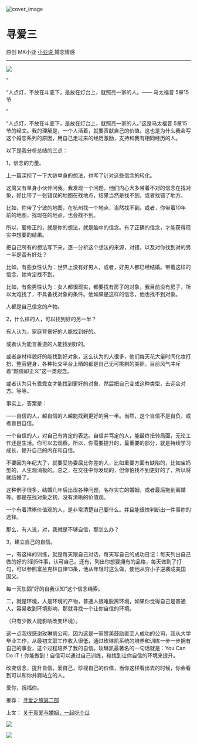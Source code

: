 ![cover_image](https://mmbiz.qlogo.cn/mmbiz_jpg/A8SKDch4cJGJC7BxCzT4Tt00a6QbvnFia9xibVqp65F2AJuJ7TWdG0Ctp7LvsIH6VhCLOLRibeqBDHlffeoql3Hyw/0?wx_fmt=jpeg)

#  寻爱三

原创  MK小亚  [ 小亚说 ](https://mp.weixin.qq.com/mp/appmsgalbum?__biz=MzUxNDAwNTk0MQ==&action=getalbum&album_id=2093731317958901761#wechat_redirect) 婚恋情感

__ _ _ _ _

![](https://mmbiz.qpic.cn/mmbiz_jpg/A8SKDch4cJGJC7BxCzT4Tt00a6QbvnFiazvKLWYSlud3fd0rCdLIDcsiavzSvDIySDybLQCzrKe3s1t2wfhebBAw/640?wx_fmt=jpeg)

  
  

  

“

“人点灯，不放在斗底下，是放在灯台上，就照亮一家的人。—— 马太福音 5章15 节

”  

“人点灯，不放在斗底下，是放在灯台上，就照亮一家的人。”这是马太福音 5章15
节的经文。我的理解是，一个人活着，就要贡献自己的价值。这也是为什么我会写这个婚恋系列的原因，用自己走过来的经历激励，支持和我有相同经历的人。

  

以下是我分析总结的三点：

  

1，信念的力量。

  

上一篇深挖了一下大龄单身的想法，也写了针对这些信念的转化。

这周又有单身小伙伴问我。我发现一个问题，他们内心大多带着不对的信念在找对象，好比带了一张错误的地图在找地点，结果当然是找不到，或者找错了地方。

  

比如，你带了宁波的地图，在杭州找一个地点，当然找不到。或者，你带着10年前的地图，找现在的地点，也会找不到。

  

所以，要修正的，就是你的想法，就是脑中的信念。有了正确的信念，才能获得现实中想要的结果。

  

把自己所有的想法写下来，逐一分析这个想法的来源，对错，以及对你找到对的另一半是否有好处？

  

比如，有些女性认为：世界上没有好男人，或者，好男人都已经结婚。带着这样的信念，她肯定找不到。

  

比如，有些男性认为：女人都很现实，都要找有房子的对象，我目前没有房子，所以太难找了，不具备找对象的条件。他如果是这样的信念，他也找不到对象。

  

人都是自己信念的产物。

  

2，什么样的人，可以找到好的另一半？

  

有人认为，家庭背景好的人能找到好的。

  

或者认为能言善道的人能找到好的。

  

或者身材样貌好的能找到好对象，这么认为的人很多，他们每天花大量时间化妆打扮，整容健身，各种社交平台上晒的都是自己无可挑剔的美照。目前风气冲斥着“颜值即正义”这一类观念。

  

或者认为只有乖乖女才能找到更好的对象，然后把自己变成这种类型，去迎合对方。等等。

  

事实上，答案是：

  

——自信的人，越自信的人越能找到更好的另一半。当然，这个自信不是自负，或者盲目自信。

  

一个自信的人，对自己有肯定的表达。自信并笃定的人，能最终扭转局面，无论工作还是生活。你可以去观察。所以，你需要提升的，最重要的部分，就是持续学习成长，提升自己的内在和自信。

  

不要因为年纪大了，就要妥协委屈比你差的人，比如重要方面有缺陷的，比如宝妈型的，人生观消极的。总之，在交往中你发现的，但你怕找不到更好的了，所以将就结婚了。

  

这种例子很多，结婚几年后出现各种问题，名存实亡的婚姻，或者最后拖到离婚等。都是在找对象之初，没有清晰的价值观。

  

一个有着清晰价值观的人，是非常清楚自己要什么。并且能很快判断出一件事你的选择。

  

那么，有人说，对，我就是不够自信，那怎么办？

  

3，建立自己的自信。

  

一，有这样的训练，就是每天跟自己对话，每天写自己的成功日记：每天列出自己做的好的3到5件事，认可自己。还有，列出你想要拥有的品格，每天做到了打勾，可以参照富兰克林自律13条，他从年轻时这么做，使他从穷小子逆袭成美国国父。

  

每一天加固“好的自我认知”这个信念绳索。

  

二，就是环境，人是环境的产物，普通人很难脱离环境，如果你觉得自己是普通人，容易收到环境影响，那就寻找一个让你自信的环境。

  

（只有少数人能影响改变环境）。

  

这一点我很感谢玫琳凯公司，因为这是一家赞美鼓励直至人成功的公司，我从大学毕业工作，从最初文职工作收入很低，通过玫琳凯系统的培养和训练一步一步拥有自己的事业，这个过程培养了我的自信。玫琳凯最著名的一句话就是：You
Can Do IT！你能做到！自信可以通过自己训练，和找到让你自信的环境来提升。

  

改变信念，提升自信。爱自己，珍视自己的价值，当你这样看出去的时候，你会看到可以和你并肩站立的人。

  

爱你，祝福你。

  

推荐： [ 寻爱之旅第二部
](http://mp.weixin.qq.com/s?__biz=MzUxNDAwNTk0MQ==&mid=2247484211&idx=1&sn=073575d97eb7969f69e09c83fc68b17a&chksm=f94dcde9ce3a44ff62403884466733f7aba805568aa2cc26568f26372dee5b7f92df9d89b5cb&scene=21#wechat_redirect)  

上文： [ 关于真爱与婚姻，一起吃个瓜
](http://mp.weixin.qq.com/s?__biz=MzUxNDAwNTk0MQ==&mid=2247484171&idx=1&sn=1eb5657773f32102438d67562073d66b&chksm=f94dcdd1ce3a44c78f29e31ccb783af8e6e526f1664dba48931799198b02a69f9c3e6e28dbb3&scene=21#wechat_redirect)

![](https://mmbiz.qpic.cn/mmbiz_gif/b96CibCt70iaZ7Bia3Wm91cEuWhERXfCYjTia9tf7aMjVBNRETSa2NpGjCV6tyNvgCLos8LBgwEgxcwaIw8zdOsG7A/640?wx_fmt=gif)

![](https://mmbiz.qpic.cn/mmbiz_jpg/A8SKDch4cJEicCnqTxiatgGquhIicZ1wJ1Dth5YOOzoYV7U4N3HmiaO0vVAzjOpBVdtF0gnL632Fc7HqiaDmgveQDEw/640?wx_fmt=jpeg)
